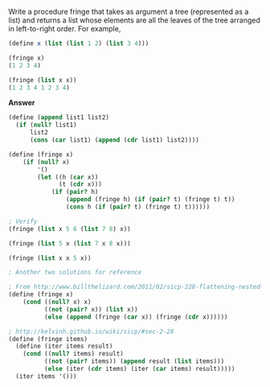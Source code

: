 Write a procedure fringe that takes as argument a tree (represented as a list) and returns a list whose elements are all the leaves of the tree arranged in left-to-right order. For example,

```scheme
(define x (list (list 1 2) (list 3 4)))

(fringe x)
(1 2 3 4)

(fringe (list x x))
(1 2 3 4 1 2 3 4)
```

**Answer**

```scheme
(define (append list1 list2)
  (if (null? list1)
      list2
      (cons (car list1) (append (cdr list1) list2))))

(define (fringe x)
    (if (null? x)
        '()
        (let ((h (car x))
              (t (cdr x)))
            (if (pair? h)
                (append (fringe h) (if (pair? t) (fringe t) t))
                (cons h (if (pair? t) (fringe t) t))))))

; Verify 
(fringe (list x 5 6 (list 7 8) x))

(fringe (list 5 x (list 7 x 8 x)))

(fringe (list x x 5 x))

; Another two solutions for reference

; From http://www.billthelizard.com/2011/02/sicp-228-flattening-nested-lists.html
(define (fringe x)
    (cond ((null? x) x)
          ((not (pair? x)) (list x))
          (else (append (fringe (car x)) (fringe (cdr x))))))

; http://kelvinh.github.io/wiki/sicp/#sec-2-28
(define (fringe items)
  (define (iter items result)
    (cond ((null? items) result)
          ((not (pair? items)) (append result (list items)))
          (else (iter (cdr items) (iter (car items) result)))))
  (iter items '()))
```
